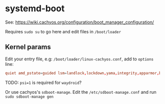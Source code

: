 # systemd-boot

See: <https://wiki.cachyos.org/configuration/boot_manager_configuration/>

Requires `sudo su` to go here and edit files in `/boot/loader`

## Kernel params

Edit your entry file, e.g: `/boot/loader/linux-cachyos.conf`, add to `options` line:

```conf
quiet amd_pstate=guided lsm=landlock,lockdown,yama,integrity,apparmor,bpf
```

TODO: `psi=1` is required for `waydroid`?

Or use cachyos's `sdboot-manage`. Edit the `/etc/sdboot-manage.conf` and run `sudo sdboot-manage gen`
